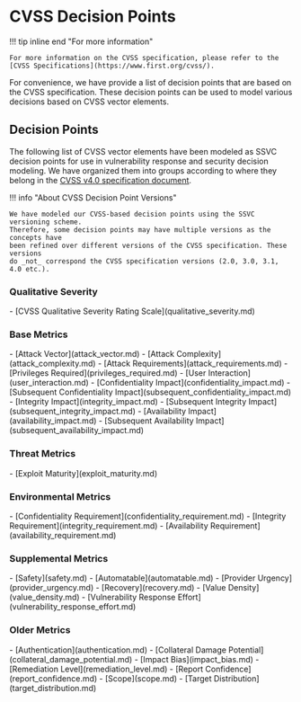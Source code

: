 # CVSS Decision Points

!!! tip inline end "For more information"

    For more information on the CVSS specification, please refer to the
    [CVSS Specifications](https://www.first.org/cvss/).

For convenience, we have provide a list of decision points that are based
on the CVSS specification. These decision points can be used to model various
decisions based on CVSS vector elements.

## Decision Points

The following list of CVSS vector elements have been modeled as SSVC decision
points for use in vulnerability response and security decision modeling.
We have organized them into groups according to where they belong in the
[CVSS v4.0 specification document](https://www.first.org/cvss/v4.0/specification-document).

!!! info "About CVSS Decision Point Versions"

    We have modeled our CVSS-based decision points using the SSVC versioning scheme.
    Therefore, some decision points may have multiple versions as the concepts have
    been refined over different versions of the CVSS specification. These versions
    do _not_ correspond the CVSS specification versions (2.0, 3.0, 3.1, 4.0 etc.).

### Qualitative Severity

<div class="grid cards" markdown>
- [CVSS Qualitative Severity Rating Scale](qualitative_severity.md)
</div>

### Base Metrics

<div class="grid cards" markdown>
- [Attack Vector](attack_vector.md)
- [Attack Complexity](attack_complexity.md)
- [Attack Requirements](attack_requirements.md)
- [Privileges Required](privileges_required.md)
- [User Interaction](user_interaction.md)
- [Confidentiality Impact](confidentiality_impact.md)
- [Subsequent Confidentiality Impact](subsequent_confidentiality_impact.md)
- [Integrity Impact](integrity_impact.md)
- [Subsequent Integrity Impact](subsequent_integrity_impact.md)
- [Availability Impact](availability_impact.md)
- [Subsequent Availability Impact](subsequent_availability_impact.md)
</div>

### Threat Metrics

<div class="grid cards" markdown>
- [Exploit Maturity](exploit_maturity.md)
</div>

### Environmental Metrics

<div class="grid cards" markdown>
- [Confidentiality Requirement](confidentiality_requirement.md)
- [Integrity Requirement](integrity_requirement.md)
- [Availability Requirement](availability_requirement.md)
</div>

### Supplemental Metrics

<div class="grid cards" markdown>
- [Safety](safety.md)
- [Automatable](automatable.md)
- [Provider Urgency](provider_urgency.md)
- [Recovery](recovery.md)
- [Value Density](value_density.md)
- [Vulnerability Response Effort](vulnerability_response_effort.md)
</div>

### Older Metrics

<div class="grid cards" markdown>
- [Authentication](authentication.md)
- [Collateral Damage Potential](collateral_damage_potential.md)
- [Impact Bias](impact_bias.md)
- [Remediation Level](remediation_level.md)
- [Report Confidence](report_confidence.md)
- [Scope](scope.md)
- [Target Distribution](target_distribution.md)
</div>
